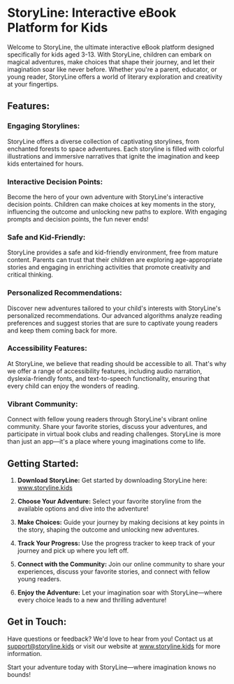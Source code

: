# StoryLine: Interactive eBook Platform for Kids

Welcome to StoryLine, the ultimate interactive eBook platform designed specifically for kids aged 3-13. With StoryLine, children can embark on magical adventures, make choices that shape their journey, and let their imagination soar like never before. Whether you're a parent, educator, or young reader, StoryLine offers a world of literary exploration and creativity at your fingertips.

## Features:

### Engaging Storylines:
StoryLine offers a diverse collection of captivating storylines, from enchanted forests to space adventures. Each storyline is filled with colorful illustrations and immersive narratives that ignite the imagination and keep kids entertained for hours.

### Interactive Decision Points:
Become the hero of your own adventure with StoryLine's interactive decision points. Children can make choices at key moments in the story, influencing the outcome and unlocking new paths to explore. With engaging prompts and decision points, the fun never ends!

### Safe and Kid-Friendly:
StoryLine provides a safe and kid-friendly environment, free from mature content. Parents can trust that their children are exploring age-appropriate stories and engaging in enriching activities that promote creativity and critical thinking.

### Personalized Recommendations:
Discover new adventures tailored to your child's interests with StoryLine's personalized recommendations. Our advanced algorithms analyze reading preferences and suggest stories that are sure to captivate young readers and keep them coming back for more.

### Accessibility Features:
At StoryLine, we believe that reading should be accessible to all. That's why we offer a range of accessibility features, including audio narration, dyslexia-friendly fonts, and text-to-speech functionality, ensuring that every child can enjoy the wonders of reading.

### Vibrant Community:
Connect with fellow young readers through StoryLine's vibrant online community. Share your favorite stories, discuss your adventures, and participate in virtual book clubs and reading challenges. StoryLine is more than just an app—it's a place where young imaginations come to life.

## Getting Started:

1. **Download StoryLine:** Get started by downloading StoryLine here: www.storyline.kids
   
2. **Choose Your Adventure:** Select your favorite storyline from the available options and dive into the adventure!

3. **Make Choices:** Guide your journey by making decisions at key points in the story, shaping the outcome and unlocking new adventures.

4. **Track Your Progress:** Use the progress tracker to keep track of your journey and pick up where you left off.

5. **Connect with the Community:** Join our online community to share your experiences, discuss your favorite stories, and connect with fellow young readers.

6. **Enjoy the Adventure:** Let your imagination soar with StoryLine—where every choice leads to a new and thrilling adventure!

## Get in Touch:

Have questions or feedback? We'd love to hear from you! Contact us at support@storyline.kids  or visit our website at www.storyline.kids for more information.

Start your adventure today with StoryLine—where imagination knows no bounds!

